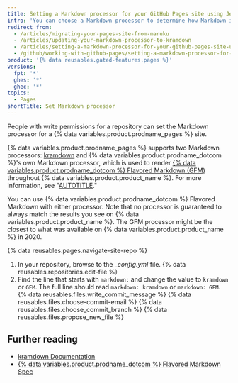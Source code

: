 ```yaml
---
title: Setting a Markdown processor for your GitHub Pages site using Jekyll
intro: 'You can choose a Markdown processor to determine how Markdown is rendered on your {% data variables.product.prodname_pages %} site.'
redirect_from:
  - /articles/migrating-your-pages-site-from-maruku
  - /articles/updating-your-markdown-processor-to-kramdown
  - /articles/setting-a-markdown-processor-for-your-github-pages-site-using-jekyll
  - /github/working-with-github-pages/setting-a-markdown-processor-for-your-github-pages-site-using-jekyll
product: '{% data reusables.gated-features.pages %}'
versions:
  fpt: '*'
  ghes: '*'
  ghec: '*'
topics:
  - Pages
shortTitle: Set Markdown processor
---
```


People with write permissions for a repository can set the Markdown processor for a {% data variables.product.prodname_pages %} site.

{% data variables.product.prodname_pages %} supports two Markdown processors: [kramdown](http://kramdown.gettalong.org/) and {% data variables.product.prodname_dotcom %}'s own Markdown processor, which is used to render [{% data variables.product.prodname_dotcom %} Flavored Markdown (GFM)](https://github.github.com/gfm/) throughout {% data variables.product.product_name %}. For more information, see "[AUTOTITLE](/get-started/writing-on-github/getting-started-with-writing-and-formatting-on-github/about-writing-and-formatting-on-github)."

You can use {% data variables.product.prodname_dotcom %} Flavored Markdown with either processor. Note that no processor is guaranteed to always match the results you see on {% data variables.product.product_name %}. The GFM processor might be the closest to what was available on {% data variables.product.product_name %} in 2020.

{% data reusables.pages.navigate-site-repo %}
1. In your repository, browse to the __config.yml_ file.
{% data reusables.repositories.edit-file %}
1. Find the line that starts with `markdown:` and change the value to `kramdown` or `GFM`. The full line should read `markdown: kramdown` or `markdown: GFM`.
{% data reusables.files.write_commit_message %}
{% data reusables.files.choose-commit-email %}
{% data reusables.files.choose_commit_branch %}
{% data reusables.files.propose_new_file %}

## Further reading

* [kramdown Documentation](https://kramdown.gettalong.org/documentation.html)
* [{% data variables.product.prodname_dotcom %} Flavored Markdown Spec](https://github.github.com/gfm/)
